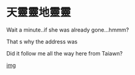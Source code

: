 # 天靈靈地靈靈

Wait a minute..if she was already gone...hmmm?

That s why the address was

Did it follow me all the way here from Taiawn? 

[img](https://as2.ftcdn.net/v2/jpg/06/03/64/21/1000_F_603642100_CSzS87WPNz9tV4CNxBHun8MJXth5y0iw.jpg)
